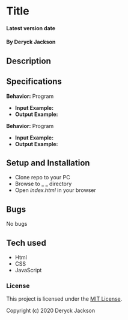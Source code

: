 # Title

#### Latest version date

#### By Deryck Jackson

## Description



## Specifications

**Behavior:** Program
  * **Input Example:** 
  * **Output Example:** 

**Behavior:** Program
  * **Input Example:** 
  * **Output Example:** 

## Setup and Installation

* Clone repo to your PC
* Browse to _ _ directory
* Open _index.html_ in your browser

## Bugs

No bugs

## Tech used

* Html
* CSS
* JavaScript

### License

This project is licensed under the [MIT License](https://opensource.org/licenses/MIT).

Copyright (c) 2020 Deryck Jackson
